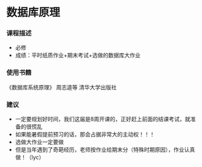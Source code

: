 # 数据库原理

### 课程描述

- 必修
- 成绩：平时纸质作业+期末考试+选做的数据库大作业

### 使用书籍
《数据库系统原理》 周志逵等 清华大学出版社

### 建议

- 一定要规划好时间，我们这届是8周开课的，正好赶上前面的结课考试，就准备的很慌乱
- 如果能暑假提前预习的话，那会占据非常大的主动权！！！
- 选做大作业一定要做
- 但是当年遇到了奇葩经历，老师按作业给期末分（特殊时期原因），作业认真做！（lyc）
